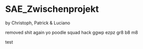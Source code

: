 # SAE_Zwischenprojekt
by Christoph, Patrick & Luciano

removed shit again yo
poodle squad hack ggwp ezpz gr8 b8 m8

test
